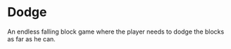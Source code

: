 # Dodge
An endless falling block game where the player needs to dodge the blocks as far as he can.  
